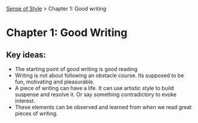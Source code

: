 [Sense of Style](#!content/book-notes/sense-of-style/index.md) > Chapter 1: Good writing

# Chapter 1: Good Writing

## Key ideas:
* The starting point of good writing is good reading
* Writing is not about following an obstacle course. Its supposed to be fun, motivating  and pleasurable.
* A piece of writing can have a life. It can use artistic style to build suspense and resolve it. Or say something contradictory to evoke interest.
* These elements can be observed and learned from when we read great pieces of writing.